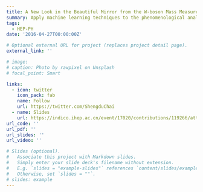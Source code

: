 ```yaml
---
title: A New Look in the Beautiful Mirror from the W-boson Mass Measurement
summary: Apply machine learning techniques to the phenomenological analyses of the Standard Model Effective Field Theory (SMEFT), with a focus on the measurements at future lepton colliders. A typical process of $e^{+}e^{-} \to W^{+}W^{-}$ was studied.
tags:
  - HEP-PH
date: '2016-04-27T00:00:00Z'

# Optional external URL for project (replaces project detail page).
external_link: ''

# image:
# caption: Photo by rawpixel on Unsplash
# focal_point: Smart

links:
  - icon: twitter
    icon_pack: fab
    name: Follow
    url: https://twitter.com/ShengduChai
  - name: Slides
    url: https://indico.ihep.ac.cn/event/17020/contributions/119266/attachments/64351/75173/machine_learning_on_eeww_CEPC.pdf
url_code: ''
url_pdf: ''
url_slides: ''
url_video: ''

# Slides (optional).
#   Associate this project with Markdown slides.
#   Simply enter your slide deck's filename without extension.
#   E.g. `slides = "example-slides"` references `content/slides/example-slides.md`.
#   Otherwise, set `slides = ""`.
# slides: example
---
```


